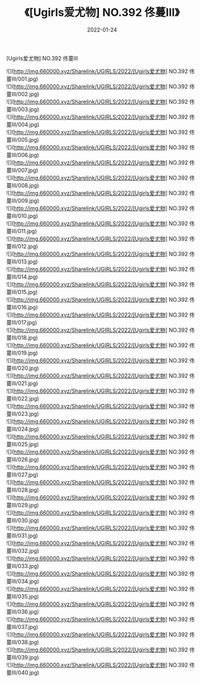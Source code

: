 ﻿---
layout: post
title:  《[Ugirls爱尤物] NO.392 佟蔓Ⅲ》
date:   2022-01-24
img: http://img.660000.xyz/Sharelink/UGIRLS/2022/[Ugirls爱尤物] NO.392 佟蔓Ⅲ/000.jpg
categories: [美女, 清纯, 唯美]
---

[Ugirls爱尤物] NO.392 佟蔓Ⅲ

 ![](http://img.660000.xyz/Sharelink/UGIRLS/2022/[Ugirls爱尤物] NO.392 佟蔓Ⅲ/001.jpg) <br>![](http://img.660000.xyz/Sharelink/UGIRLS/2022/[Ugirls爱尤物] NO.392 佟蔓Ⅲ/002.jpg) <br>![](http://img.660000.xyz/Sharelink/UGIRLS/2022/[Ugirls爱尤物] NO.392 佟蔓Ⅲ/003.jpg) <br>![](http://img.660000.xyz/Sharelink/UGIRLS/2022/[Ugirls爱尤物] NO.392 佟蔓Ⅲ/004.jpg) <br>![](http://img.660000.xyz/Sharelink/UGIRLS/2022/[Ugirls爱尤物] NO.392 佟蔓Ⅲ/005.jpg) <br>![](http://img.660000.xyz/Sharelink/UGIRLS/2022/[Ugirls爱尤物] NO.392 佟蔓Ⅲ/006.jpg) <br>![](http://img.660000.xyz/Sharelink/UGIRLS/2022/[Ugirls爱尤物] NO.392 佟蔓Ⅲ/007.jpg) <br>![](http://img.660000.xyz/Sharelink/UGIRLS/2022/[Ugirls爱尤物] NO.392 佟蔓Ⅲ/008.jpg) <br>![](http://img.660000.xyz/Sharelink/UGIRLS/2022/[Ugirls爱尤物] NO.392 佟蔓Ⅲ/009.jpg) <br>![](http://img.660000.xyz/Sharelink/UGIRLS/2022/[Ugirls爱尤物] NO.392 佟蔓Ⅲ/010.jpg) <br>![](http://img.660000.xyz/Sharelink/UGIRLS/2022/[Ugirls爱尤物] NO.392 佟蔓Ⅲ/011.jpg) <br>![](http://img.660000.xyz/Sharelink/UGIRLS/2022/[Ugirls爱尤物] NO.392 佟蔓Ⅲ/012.jpg) <br>![](http://img.660000.xyz/Sharelink/UGIRLS/2022/[Ugirls爱尤物] NO.392 佟蔓Ⅲ/013.jpg) <br>![](http://img.660000.xyz/Sharelink/UGIRLS/2022/[Ugirls爱尤物] NO.392 佟蔓Ⅲ/014.jpg) <br>![](http://img.660000.xyz/Sharelink/UGIRLS/2022/[Ugirls爱尤物] NO.392 佟蔓Ⅲ/015.jpg) <br>![](http://img.660000.xyz/Sharelink/UGIRLS/2022/[Ugirls爱尤物] NO.392 佟蔓Ⅲ/016.jpg) <br>![](http://img.660000.xyz/Sharelink/UGIRLS/2022/[Ugirls爱尤物] NO.392 佟蔓Ⅲ/017.jpg) <br>![](http://img.660000.xyz/Sharelink/UGIRLS/2022/[Ugirls爱尤物] NO.392 佟蔓Ⅲ/018.jpg) <br>![](http://img.660000.xyz/Sharelink/UGIRLS/2022/[Ugirls爱尤物] NO.392 佟蔓Ⅲ/019.jpg) <br>![](http://img.660000.xyz/Sharelink/UGIRLS/2022/[Ugirls爱尤物] NO.392 佟蔓Ⅲ/020.jpg) <br>![](http://img.660000.xyz/Sharelink/UGIRLS/2022/[Ugirls爱尤物] NO.392 佟蔓Ⅲ/021.jpg) <br>![](http://img.660000.xyz/Sharelink/UGIRLS/2022/[Ugirls爱尤物] NO.392 佟蔓Ⅲ/022.jpg) <br>![](http://img.660000.xyz/Sharelink/UGIRLS/2022/[Ugirls爱尤物] NO.392 佟蔓Ⅲ/023.jpg) <br>![](http://img.660000.xyz/Sharelink/UGIRLS/2022/[Ugirls爱尤物] NO.392 佟蔓Ⅲ/024.jpg) <br>![](http://img.660000.xyz/Sharelink/UGIRLS/2022/[Ugirls爱尤物] NO.392 佟蔓Ⅲ/025.jpg) <br>![](http://img.660000.xyz/Sharelink/UGIRLS/2022/[Ugirls爱尤物] NO.392 佟蔓Ⅲ/026.jpg) <br>![](http://img.660000.xyz/Sharelink/UGIRLS/2022/[Ugirls爱尤物] NO.392 佟蔓Ⅲ/027.jpg) <br>![](http://img.660000.xyz/Sharelink/UGIRLS/2022/[Ugirls爱尤物] NO.392 佟蔓Ⅲ/028.jpg) <br>![](http://img.660000.xyz/Sharelink/UGIRLS/2022/[Ugirls爱尤物] NO.392 佟蔓Ⅲ/029.jpg) <br>![](http://img.660000.xyz/Sharelink/UGIRLS/2022/[Ugirls爱尤物] NO.392 佟蔓Ⅲ/030.jpg) <br>![](http://img.660000.xyz/Sharelink/UGIRLS/2022/[Ugirls爱尤物] NO.392 佟蔓Ⅲ/031.jpg) <br>![](http://img.660000.xyz/Sharelink/UGIRLS/2022/[Ugirls爱尤物] NO.392 佟蔓Ⅲ/032.jpg) <br>![](http://img.660000.xyz/Sharelink/UGIRLS/2022/[Ugirls爱尤物] NO.392 佟蔓Ⅲ/033.jpg) <br>![](http://img.660000.xyz/Sharelink/UGIRLS/2022/[Ugirls爱尤物] NO.392 佟蔓Ⅲ/034.jpg) <br>![](http://img.660000.xyz/Sharelink/UGIRLS/2022/[Ugirls爱尤物] NO.392 佟蔓Ⅲ/035.jpg) <br>![](http://img.660000.xyz/Sharelink/UGIRLS/2022/[Ugirls爱尤物] NO.392 佟蔓Ⅲ/036.jpg) <br>![](http://img.660000.xyz/Sharelink/UGIRLS/2022/[Ugirls爱尤物] NO.392 佟蔓Ⅲ/037.jpg) <br>![](http://img.660000.xyz/Sharelink/UGIRLS/2022/[Ugirls爱尤物] NO.392 佟蔓Ⅲ/038.jpg) <br>![](http://img.660000.xyz/Sharelink/UGIRLS/2022/[Ugirls爱尤物] NO.392 佟蔓Ⅲ/039.jpg) <br>![](http://img.660000.xyz/Sharelink/UGIRLS/2022/[Ugirls爱尤物] NO.392 佟蔓Ⅲ/040.jpg) <br>